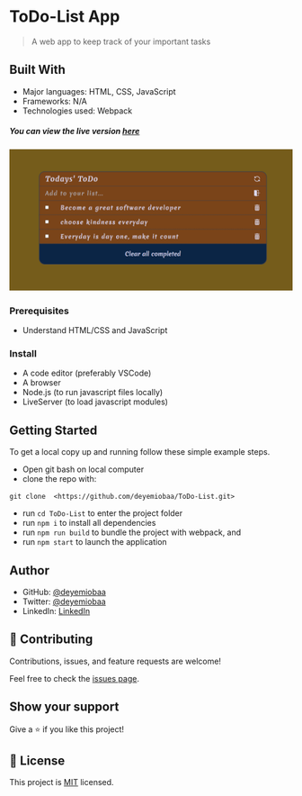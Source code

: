 # ToDo-List App

> A web app to keep track of your important tasks

## Built With

- Major languages: HTML, CSS, JavaScript
- Frameworks: N/A
- Technologies used: Webpack

##### You can view the live version [here](https://deyemiobaa.github.io/ToDo-List/)

<img src="src/images/app-sc.png" alt="Project Snapshot">

### Prerequisites

- Understand HTML/CSS and JavaScript

### Install

- A code editor (preferably VSCode)
- A browser
- Node.js (to run javascript files locally)
- LiveServer (to load javascript modules)

## Getting Started

To get a local copy up and running follow these simple example steps.
- Open git bash on local computer
- clone the repo with: 
```
git clone  <https://github.com/deyemiobaa/ToDo-List.git>
```
- run ```cd ToDo-List``` to enter the project folder
- run ```npm i``` to install all dependencies
- run ```npm run build``` to bundle the project with webpack, and
- run ```npm start``` to launch the application

## Author

- GitHub: [@deyemiobaa](https://github.com/deyemiobaa)
- Twitter: [@deyemiobaa](https://twitter.com/deyemiobaa)
- LinkedIn: [LinkedIn](https://linkedin.com/in/sodiqa)


## 🤝 Contributing

Contributions, issues, and feature requests are welcome!

Feel free to check the [issues page](https://github.com/deyemiobaa/ToDo-List/issues).

## Show your support

Give a ⭐️ if you like this project!

## 📝 License

This project is [MIT](LICENSE) licensed.
